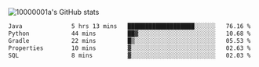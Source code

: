 ![10000001a's GitHub stats](https://github-readme-stats.vercel.app/api?username=10000001a&show_icons=true&theme=onedark&count_private=true)

<!-- [![Top Langs](https://github-readme-stats.vercel.app/api/top-langs/?username=10000001a&layout=compact&theme=onedark&langs_count=5)](https://github.com/anuraghazra/github-readme-stats) -->
<!--
**10000001a/10000001a** is a ✨ _special_ ✨ repository because its `README.md` (this file) appears on your GitHub profile.

Here are some ideas to get you started:

- 🔭 I’m currently working on ...
- 🌱 I’m currently learning ...
- 👯 I’m looking to collaborate on ...
- 🤔 I’m looking for help with ...
- 💬 Ask me about ...
- 📫 How to reach me: ...
- 😄 Pronouns: ...
- ⚡ Fun fact: ...
-->

<!--START_SECTION:waka-->

```txt
Java              5 hrs 13 mins   ███████████████████░░░░░░   76.16 %
Python            44 mins         ██▓░░░░░░░░░░░░░░░░░░░░░░   10.68 %
Gradle            22 mins         █▒░░░░░░░░░░░░░░░░░░░░░░░   05.53 %
Properties        10 mins         ▓░░░░░░░░░░░░░░░░░░░░░░░░   02.63 %
SQL               8 mins          ▓░░░░░░░░░░░░░░░░░░░░░░░░   02.03 %
```

<!--END_SECTION:waka-->
